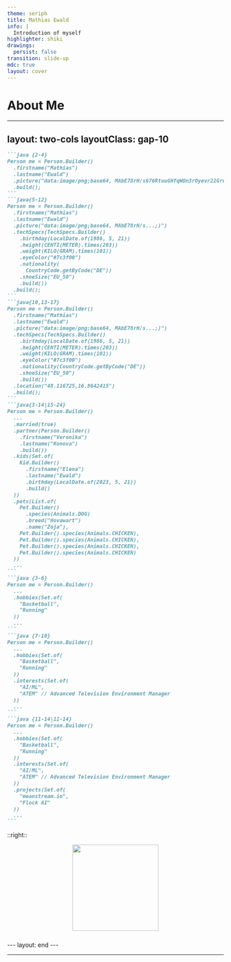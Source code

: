 ```yaml
---
theme: seriph
title: Mathias Ewald
info: |
  Introduction of myself
highlighter: shiki
drawings:
  persist: false
transition: slide-up
mdc: true
layout: cover
---
```

# About Me
---
layout: two-cols
layoutClass: gap-10
---

<style>
.slidev-code {
  overflow-y: auto;
}
</style>

````md magic-move {at:1}
```java {2-4}
Person me = Person.Builder()
  .firstname("Mathias")
  .lastname("Ewald")
  .picture("data:image/png;base64, MAbE78rH/s676RtuuGHfqWOn3rOyevr22GrujM30lyIw7j179+zZPzMdysO5edFY0vHFqGVTJRKe")
  .build();
```
```java{5-12}
Person me = Person.Builder()
  .firstname("Mathias")
  .lastname("Ewald")
  .picture("data:image/png;base64, MAbE78rH/s...;)")
  .techSpecs(TechSpecs.Builder()
    .birthday(LocalDate.of(1986, 5, 21))
    .height(CENTI(METER).times(203))
    .weight(KILO(GRAM).times(101))
    .eyeColor("#7c3f00")
    .nationality(
      CountryCode.getByCode("DE"))
    .shoeSize("EU_50")
    .build())
  .build();
```
```java{10,13-17}
Person me = Person.Builder()
  .firstname("Mathias")
  .lastname("Ewald")
  .picture("data:image/png;base64, MAbE78rH/s...;)")
  .techSpecs(TechSpecs.Builder()
    .birthday(LocalDate.of(1986, 5, 21))
    .height(CENTI(METER).times(203))
    .weight(KILO(GRAM).times(101))
    .eyeColor("#7c3f00")
    .nationality(CountryCode.getByCode("DE"))
    .shoeSize("EU_50")
    .build())
  .location("48.116725,16.8642415")
  .build();
```
```java{3-14|15-24}
Person me = Person.Builder()
  ...
  .married(true)
  .partner(Person.Builder()
    .firstname("Veronika")
    .lastname("Konova")
    .build())
  .kids(Set.of(
    Kid.Builder()
      .firstname("Elena")
      .lastname("Ewald")
      .birthday(LocalDate.of(2023, 5, 21))
      .build()
  ))
  .pets(List.of(
    Pet.Builder()
      .species(Animals.DOG)
      .breed("Hovawart")
      .name("Zoja"),
    Pet.Builder().species(Animals.CHICKEN),
    Pet.Builder().species(Animals.CHICKEN),
    Pet.Builder().species(Animals.CHICKEN),
    Pet.Builder().species(Animals.CHICKEN)
  ))
  ...
```
```java {3-6}
Person me = Person.Builder()
  ...
  .hobbies(Set.of(
    "Basketball",
    "Running"
  ))
  ...
```
```java {7-10}
Person me = Person.Builder()
  ...
  .hobbies(Set.of(
    "Basketball",
    "Running"
  ))
  .interests(Set.of(
    "AI/ML",
    "ATEM" // Advanced Television Environment Manager
  ))
  ...
```
```java {11-14|11-14}
Person me = Person.Builder()
  ...
  .hobbies(Set.of(
    "Basketball",
    "Running"
  ))
  .interests(Set.of(
    "AI/ML",
    "ATEM" // Advanced Television Environment Manager
  ))
  .projects(Set.of(
    "meanstream.io",
    "Flock AI"
  ))
  ...
```
````

::right::

<div style="display: flex; flex-direction: column; justify-content: start; align-items: center; gap: 24px;">

<img src="/me.png" width="200px" /> 

<v-switch>
<template #0>
<Arrow x1="490" y1="110" x2="650" y2="120"/>
</template>
<template #1>
<Arrow x1="240" y1="200" x2="670" y2="270"/>
<div style="display: flex; flex-direction: column; justify-content: start; align-items: center; gap: 24px;">
<span style="background-color: #7c3f00; padding: 5px;">#7c3f00</span>
<iframe src="https://www.google.com/maps/embed?pb=!1m18!1m12!1m3!1d332104.0750265451!2d10.804097862440315!3d49.43607365304772!2m3!1f0!2f0!3f0!3m2!1i1024!2i768!4f13.1!3m3!1m2!1s0x479f57aeb5b61cd3%3A0xdd5daf85a98c21b7!2sNuremberg%2C%20Germany!5e0!3m2!1sen!2sat!4v1716575105035!5m2!1sen!2sat" width="300" height="200" style="border:0;" allowfullscreen="" loading="lazy" referrerpolicy="no-referrer-when-downgrade"></iframe>
</div>
</template>
<template #2>
<Arrow x1="320" y1="275" x2="550" y2="300"/>
<iframe src="https://www.google.com/maps/embed?pb=!1m18!1m12!1m3!1d42618.61740696384!2d16.8642414523324!3d48.116724970906!2m3!1f0!2f0!3f0!3m2!1i1024!2i768!4f13.1!3m3!1m2!1s0x476cf5a1e636104b%3A0xb7ef635f6118f90b!2s2405%20Bad%20Deutsch-Altenburg!5e0!3m2!1sen!2sat!4v1716575589561!5m2!1sen!2sat" width="300" height="200" style="border:0;" allowfullscreen="" loading="lazy" referrerpolicy="no-referrer-when-downgrade"></iframe>
</template>
<template #3>
  <Carousel width="400px" :interval="2000" :sources="['/private/20240414_192500.jpg', '/private/20240414_192529.jpg', '/private/20240424_192010.png', '/private/20240501_154311.jpg', '/private/20240504_170406.jpg', '/private/20240524_163017.jpg']"></Carousel>
</template>
<template #4>
  <Carousel width="400px" :interval="2000" :sources="['/private/20240414_192500.jpg', '/private/20240414_192529.jpg', '/private/20240424_192010.png', '/private/20240501_154311.jpg', '/private/20240504_170406.jpg', '/private/20240524_163017.jpg']"></Carousel>
</template>
<template #5>
  <div style="display: flex; flex-direction: row; gap: 10px; justify-content: center; align-items: start;">
    <img src="/running.jpg" width="200px">
    <img src="/bball.png" width="200px" height="100px">
  </div>
</template>
<template #6>
  <SlidevVideo autoplay style="width: 100%">
    <source src="/switcher.hd.1080p.mp4" type="video/mp4" />
    <p>
      Your browser does not support videos. You may download it
      <a href="/switcher.hd.1080p.mp4">here</a>.
    </p>
  </SlidevVideo>
</template>
<template #7>
<div style="display: flex; flex-direction: row; justify-content: center; align-items: start;">
  <div style="position: relative; width: 400px; height: 250px;">
    <img style="position: absolute; z-index: 0; width: 400px; left: 50%; top: 50%; transform: rotate(1deg) translate(-50%, -50%);" src="/meanstream.png">
  </div>
</div>
</template>
<template #8>
<div style="display: flex; flex-direction: row; justify-content: center; align-items: start;">
  <div style="position: relative; width: 400px; height: 250px;">
    <img style="position: absolute; z-index: 0; width: 400px; left: 50%; top: 50%; transform: rotate(1deg) translate(-50%, -50%);" src="/meanstream.png">
    <img style="position: absolute; z-index: 1; width: 400px; left: 50%; top: 50%; transform: rotate(-1deg) translate(-50%, -50%);" src="/flockai.png">
  </div>
</div>
</template>
</v-switch>
</div>
---
layout: end
---

---